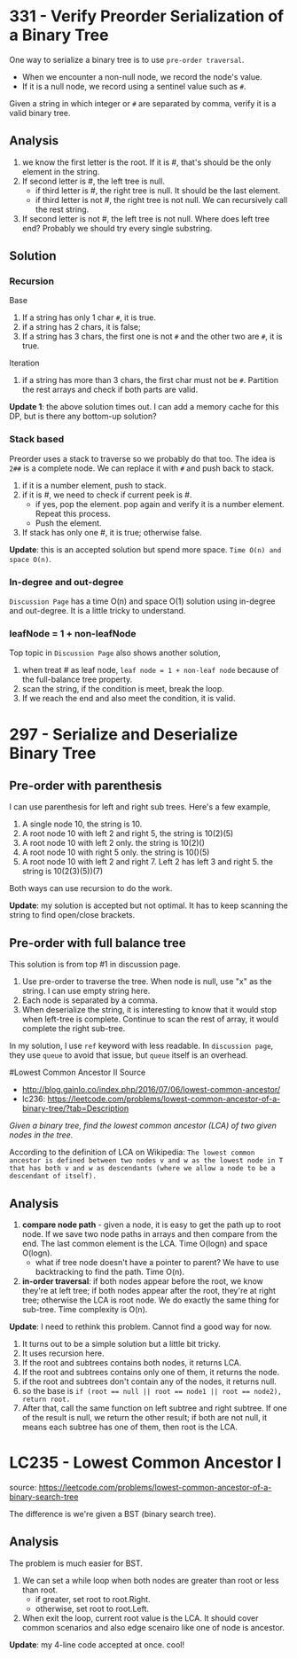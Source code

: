 # 331 - Verify Preorder Serialization of a Binary Tree

One way to serialize a binary tree is to use `pre-order traversal`. 

* When we encounter a non-null node, we record the node's value. 
* If it is a null node, we record using a sentinel value such as `#`.

Given a string in which integer or `#` are separated by comma, verify it is a valid binary tree.

## Analysis
1. we know the first letter is the root. If it is #, that's should be the only element in the string.
2. If second letter is #, the left tree is null.
	* if third letter is #, the right tree is null. It should be the last element.
	* if third letter is not #, the right tree is not null. We can recursively call the rest string.
3. If second letter is not #, the left tree is not null. Where does left tree end? Probably we should try every single substring.

## Solution
### Recursion
Base

1. If a string has only 1 char `#`, it is true.
2. if a string has 2 chars, it is false;
3. If a string has 3 chars, the first one is not `#` and the other two are `#`, it is true.

Iteration

1. if a string has more than 3 chars, the first char must not be `#`. Partition the rest arrays and check if both parts are valid.

**Update 1**: the above solution times out. I can add a memory cache for this DP, but is there any bottom-up solution?

### Stack based
Preorder uses a stack to traverse so we probably do that too. The idea is `2##` is a complete node. We can replace it with `#` and push back to stack.

1. if it is a number element, push to stack.
2. if it is #, we need to check if current peek is #. 
	* if yes, pop the element. pop again and verify it is a number element. Repeat this process.
	* Push the element.
3. If stack has only one #, it is true; otherwise false.

**Update**: this is an accepted solution but spend more space. `Time O(n) and space O(n)`.

### In-degree and out-degree
`Discussion Page` has a time O(n) and space O(1) solution using in-degree and out-degree. It is a little tricky to understand.

### leafNode = 1 + non-leafNode
Top topic in `Discussion Page` also shows another solution,

1. when treat # as leaf node, `leaf node = 1 + non-leaf node` because of the full-balance tree property.
2. scan the string, if the condition is meet, break the loop.
3. If we reach the end and also meet the condition, it is valid.

# 297 - Serialize and Deserialize Binary Tree
## Pre-order with parenthesis
I can use parenthesis for left and right sub trees. Here's a few example,

1. A single node 10, the string is 10.
2. A root node 10 with left 2 and right 5, the string is 10(2)(5)
3. A root node 10 with left 2 only. the string is 10(2)()
4. A root node 10 with right 5 only. the string is 10()(5)
5. A root node 10 with left 2 and right 7. Left 2 has left 3 and right 5. the string is 10(2(3)(5))(7)

Both ways can use recursion to do the work.

**Update**: my solution is accepted but not optimal. It has to keep scanning the string to find open/close brackets.

## Pre-order with full balance tree
This solution is from top #1 in discussion page. 

1. Use pre-order to traverse the tree. When node is null, use "x" as the string. I can use empty string here.
2. Each node is separated by a comma. 
3. When deserialize the string, it is interesting to know that it would stop when left-tree is complete. Continue to scan the rest of array, it would complete the right sub-tree.

In my solution, I use `ref` keyword with less readable. In `discussion page`, they use `queue` to avoid that issue, but `queue` itself is an overhead.

#Lowest Common Ancestor II
Source

* http://blog.gainlo.co/index.php/2016/07/06/lowest-common-ancestor/
* lc236: https://leetcode.com/problems/lowest-common-ancestor-of-a-binary-tree/?tab=Description

*Given a binary tree, find the lowest common ancestor (LCA) of two given nodes in the tree.*

According to the definition of LCA on Wikipedia: `The lowest common ancestor is defined between two nodes v and w as the lowest node in T that has both v and w as descendants (where we allow a node to be a descendant of itself).`

## Analysis
1. **compare node path** - given a node, it is easy to get the path up to root node. If we save two node paths in arrays and then compare from the end. The last common element is the LCA. Time O(logn) and space O(logn). 
	* what if tree node doesn't have a pointer to parent? We have to use backtracking to find the path. Time O(n). 
2. **in-order traversal**: if both nodes appear before the root, we know they're at left tree; if both nodes appear after the root, they're at right tree; otherwise the LCA is root node. We do exactly the same thing for sub-tree. Time complexity is O(n). 

**Update**: I need to rethink this problem. Cannot find a good way for now.

1. It turns out to be a simple solution but a little bit tricky.
2. It uses recursion here.
3. If the root and subtrees contains both nodes, it returns LCA.
4. If the root and subtrees contains only one of them, it returns the node.
5. if the root and subtrees don't contain any of the nodes, it returns null.
6. so the base is `if (root == null || root == node1 || root == node2), return root.`
7. After that, call the same function on left subtree and right subtree. If one of the result is null, we return the other result; if both are not null, it means each subtree has one of them, then root is the LCA.

# LC235 - Lowest Common Ancestor I
source: https://leetcode.com/problems/lowest-common-ancestor-of-a-binary-search-tree

The difference is we're given a BST (binary search tree).

## Analysis
The problem is much easier for BST. 

1. We can set a while loop when both nodes are greater than root or less than root.
	* if greater, set root to root.Right.
	* otherwise, set root to root.Left.
2. When exit the loop, current root value is the LCA. It should cover common scenarios and also edge scenairo like one of node is ancestor.

**Update**: my 4-line code accepted at once. cool!
